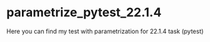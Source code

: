 # parametrize_pytest_22.1.4
Here you can find my test with parametrization for 22.1.4 task (pytest)
